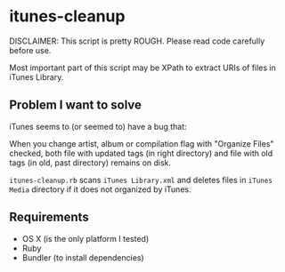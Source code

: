 # itunes-cleanup

DISCLAIMER: This script is pretty ROUGH. Please read code carefully before use.

Most important part of this script may be XPath to extract URIs of files in iTunes Library.

## Problem I want to solve

iTunes seems to (or seemed to) have a bug that:

When you change artist, album or compilation flag with "Organize Files" checked, both file with updated tags (in right directory) and file with old tags (in old, past directory) remains on disk.

`itunes-cleanup.rb` scans `iTunes Library.xml` and deletes files in `iTunes Media` directory if it does not organized by iTunes.

## Requirements

- OS X (is the only platform I tested)
- Ruby
- Bundler (to install dependencies)
